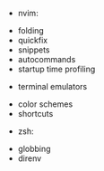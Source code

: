 
* nvim:

- folding
- quickfix
- snippets
- autocommands
- startup time profiling

* terminal emulators

- color schemes
- shortcuts

* zsh:

- globbing
- direnv
